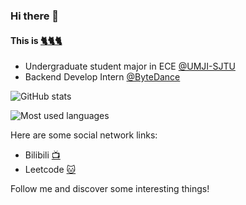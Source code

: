 ### Hi there 👋

#### This is [:cat2::cat2::cat2:](https://github.com/ThreeCatsLoveFish "ThreeCats")

- Undergraduate student major in ECE [@UMJI-SJTU](https://www.ji.sjtu.edu.cn/)
- Backend Develop Intern [@ByteDance](https://bytedance.com/)


![GitHub stats](https://github-readme-stats.vercel.app/api?username=ThreeCatsLoveFish&show_icons=true&count_private=true&hide=prs&theme=radical)

![Most used languages](https://github-readme-stats.vercel.app/api/top-langs/?username=ThreeCatsLoveFish&hide=html&layout=compact&theme=radical)


Here are some social network links:

- Bilibili [:tv:](https://space.bilibili.com/12309253)
- Leetcode [:cat:](https://leetcode-cn.com/u/threecats/)

Follow me and discover some interesting things!
